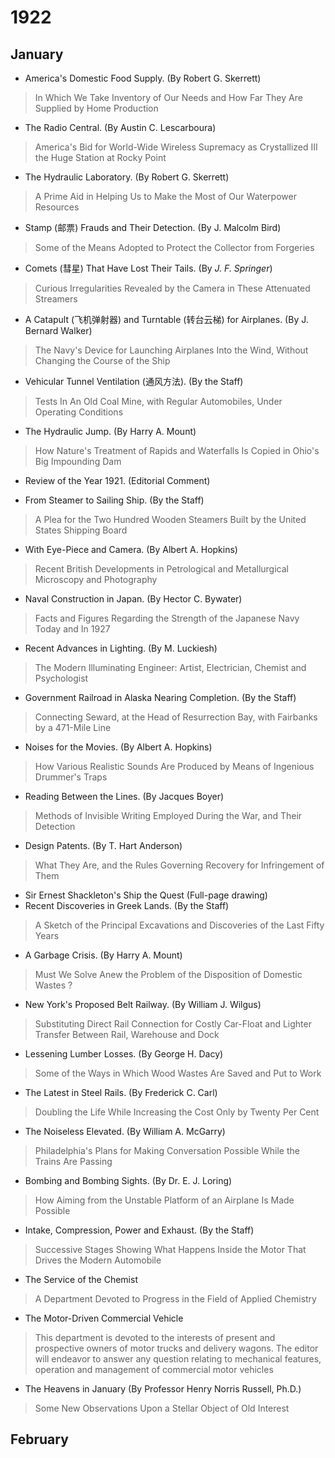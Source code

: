 # 1922

## January

* America's Domestic Food Supply. (By Robert G. Skerrett)

> In Which We Take Inventory of Our Needs and How Far They Are Supplied by Home Production
* The Radio Central. (By Austin C. Lescarboura)

> America's Bid for World-Wide Wireless Supremacy as Crystallized III the Huge Station at Rocky Point
* The Hydraulic Laboratory. (By Robert G. Skerrett)

> A Prime Aid in Helping Us to Make the Most of Our Waterpower Resources
* Stamp (邮票) Frauds and Their Detection. (By J. Malcolm Bird)

> Some of the Means Adopted to Protect the Collector from Forgeries
* Comets (彗星) That Have Lost Their Tails. (By *J. F. Springer*)> Curious Irregularities Revealed by the Camera in These Attenuated Streamers* A Catapult (飞机弹射器) and Turntable (转台云梯) for Airplanes. (By J. Bernard Walker)

> The Navy's Device for Launching Airplanes Into the Wind, Without Changing the Course of the Ship

* Vehicular Tunnel Ventilation (通风方法). (By the Staff)

> Tests In An Old Coal Mine, with Regular Automobiles, Under Operating Conditions
* The Hydraulic Jump. (By Harry A. Mount)

> How Nature's Treatment of Rapids and Waterfalls Is Copied in Ohio's Big Impounding Dam
* Review of the Year 1921. (Editorial Comment)* From Steamer to Sailing Ship. (By the Staff)

> A Plea for the Two Hundred Wooden Steamers Built by the United States Shipping Board
* With Eye-Piece and Camera. (By Albert A. Hopkins)

> Recent British Developments in Petrological and Metallurgical Microscopy and Photography
* Naval Construction in Japan. (By Hector C. Bywater)

> Facts and Figures Regarding the Strength of the Japanese Navy Today and In 1927
* Recent Advances in Lighting. (By M. Luckiesh)

> The Modern Illuminating Engineer: Artist, Electrician, Chemist and Psychologist
* Government Railroad in Alaska Nearing Completion. (By the Staff)

> Connecting Seward, at the Head of Resurrection Bay, with Fairbanks by a 471-Mile Line
* Noises for the Movies. (By Albert A. Hopkins)

> How Various Realistic Sounds Are Produced by Means of Ingenious Drummer's Traps
* Reading Between the Lines. (By Jacques Boyer)

> Methods of Invisible Writing Employed During the War, and Their Detection
* Design Patents. (By T. Hart Anderson)

> What They Are, and the Rules Governing Recovery for Infringement of Them
* Sir Ernest Shackleton's Ship the Quest (Full-page drawing)* Recent Discoveries in Greek Lands. (By the Staff)

> A Sketch of the Principal Excavations and Discoveries of the Last Fifty Years
* A Garbage Crisis. (By Harry A. Mount)

> Must We Solve Anew the Problem of the Disposition of Domestic Wastes ?
* New York's Proposed Belt Railway. (By William J. Wilgus)

> Substituting Direct Rail Connection for Costly Car-Float and Lighter Transfer Between Rail, Warehouse and Dock
* Lessening Lumber Losses. (By George H. Dacy)

> Some of the Ways in Which Wood Wastes Are Saved and Put to Work
* The Latest in Steel Rails. (By Frederick C. Carl)> Doubling the Life While Increasing the Cost Only by Twenty Per Cent
* The Noiseless Elevated. (By William A. McGarry)

> Philadelphia's Plans for Making Conversation Possible While the Trains Are Passing
* Bombing and Bombing Sights. (By Dr. E. J. Loring)> How Aiming from the Unstable Platform of an Airplane Is Made Possible
* Intake, Compression, Power and Exhaust. (By the Staff)

> Successive Stages Showing What Happens Inside the Motor That Drives the Modern Automobile

* The Service of the Chemist

> A Department Devoted to Progress in the Field of Applied Chemistry

* The Motor-Driven Commercial Vehicle

> This department is devoted to the interests of present and prospective owners of motor trucks and delivery wagons. The editor will endeavor to answer anyquestion relating to mechanical features, operation and management of commercial motor vehicles

* The Heavens in January (By Professor Henry Norris Russell, Ph.D.)

> Some New Observations Upon a Stellar Object of Old Interest

## February
